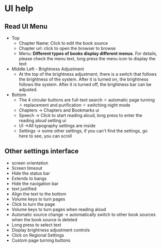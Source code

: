 # UI help

## Read UI Menu
* Top
  * Chapter Name: Click to edit the book source
  * Chapter url: click to open the browser to browse
  * Menu: **Different types of books display different menus**. For details, please check the menu text, long press the menu icon to display the text
* Middle Left - Brightness Adjustment
  * At the top of the brightness adjustment, there is a switch that follows the brightness of the system. After it is turned on, the brightness follows the system. After it is turned off, the brightness bar can be adjusted.
* Bottom
  * The 4 circular buttons are full-text search ✧ automatic page turning ✧ replacement and purification ✧ switching night mode
  * Chapters -> Chapters and Bookmarks ui
  * Speech -> Click to start reading aloud, long press to enter the reading aloud setting ui
  * UI ->All typography settings are inside
  * Settings -> some other settings, if you can't find the settings, go here to see, you can scroll


## Other settings interface
* screen orientation
* Screen timeout
* Hide the status bar
* Extends to bangs
* Hide the navigation bar
* text justified
* Align the text to the bottom
* Volume keys to turn pages
* Click to turn the page
* Volume keys to turn pages when reading aloud
* Automatic source change -> automatically switch to other book sources when the book source is deleted
* Long press to select text
* Display brightness adjustment controls
* Click on Regional Settings
* Custom page turning buttons